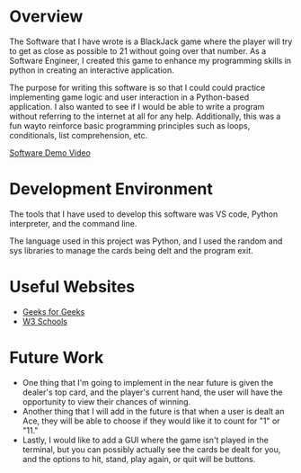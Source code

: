# Overview

The Software that I have wrote is a BlackJack game where the player will try to get as close as possible to 21 without going over that number. As a Software Engineer, I created
this game to enhance my programming skills in python in creating an interactive application.

The purpose for writing this software is so that I could could practice implementing game logic and user interaction in a Python-based application. I also wanted to see if I would 
be able to write a program without referring to the internet at all for any help. Additionally, this was a fun wayto reinforce basic programming principles such as loops, conditionals, 
list comprehension, etc.


[Software Demo Video](https://youtu.be/6idxlE9gSVg)

# Development Environment

The tools that I have used to develop this software was VS code, Python interpreter, and the command line. 

The language used in this project was Python, and I used the random and sys libraries to manage the cards being delt and the program exit.

# Useful Websites

- [Geeks for Geeks](https://www.geeksforgeeks.org/python3-tutorial/)
- [W3 Schools](https://www.w3schools.com/python/python_lists_comprehension.asp)

# Future Work

- One thing that I'm going to implement in the near future is given the dealer's top card, and the player's current hand, the user will have the opportunity to view their 
chances of winning.
- Another thing that I will add in the future is that when a user is dealt an Ace, they will be able to choose if they would like it to count for "1" or "11."
- Lastly, I would like to add a GUI where the game isn't played in the terminal, but you can possibly actually see the cards be dealt for you, and the options to hit, stand, 
play again, or quit will be buttons.